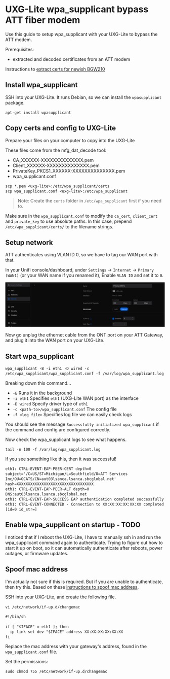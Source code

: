 # UXG-Lite wpa_supplicant bypass ATT fiber modem

Use this guide to setup wpa_supplicant with your UXG-Lite to bypass the ATT modem.

Prerequisites:
- extracted and decoded certificates from an ATT modem

Instructions to [extract certs for newish BGW210](https://github.com/mozzarellathicc/attcerts)

## Install wpa_supplicant
SSH into your UXG-Lite. It runs Debian, so we can install the `wpasupplicant` package.
```
apt-get install wpasupplicant
```

## Copy certs and config to UXG-Lite
Prepare your files on your computer to copy into the UXG-Lite

These files come from the mfg_dat_decode tool:
- CA_XXXXXX-XXXXXXXXXXXXXX.pem
- Client_XXXXXX-XXXXXXXXXXXXXX.pem
- PrivateKey_PKCS1_XXXXXX-XXXXXXXXXXXXXX.pem
- wpa_supplicant.conf

```
scp *.pem <uxg-lite>:/etc/wpa_supplicant/certs
scp wpa_supplicant.conf <uxg-lite>:/etc/wpa_supplicant
```
> Note: Create the `certs` folder in `/etc/wpa_supplicant` first if you need to.

Make sure in the `wpa_supplicant.conf` to modify the `ca_cert`, `client_cert` and `private_key` to use absolute paths. In this case, prepend `/etc/wpa_supplicant/certs/` to the filename strings.

## Setup network

ATT authenticates using VLAN ID 0, so we have to tag our WAN port with that.

In your Unifi console/dashboard, under `Settings` -> `Internet` -> `Primary (WAN1)` (or your WAN name if you renamed it), Enable `VLAN ID` and set it to `0`.

![Alt text](vlan0.png)

Now go unplug the ethernet cable from the ONT port on your ATT Gateway, and plug it into the WAN port on your UXG-Lite.

## Start wpa_supplicant

```
wpa_supplicant -B -i eth1 -D wired -c /etc/wpa_supplicant/wpa_supplicant.conf -f /var/log/wpa_supplicant.log
```
Breaking down this command...
- `-B` Runs it in the background
- `-i eth1` Specifies `eth1` (UXG-Lite WAN port) as the interface
- `-D wired` Specify driver type of `eth1`
- `-c <path-to>/wpa_supplicant.conf` The config file
- `-f <log file>` Specifies log file we can easily check logs

You should see the message `Successfully initialized wpa_supplicant` if the command and config are configured correctly.

Now check the wpa_supplicant logs to see what happens.
```
tail -n 100 -f /var/log/wpa_supplicant.log
```

If you see something like this, then it was successful!
```
eth1: CTRL-EVENT-EAP-PEER-CERT depth=0 subject='/C=US/ST=Michigan/L=Southfield/O=ATT Services Inc/OU=OCATS/CN=aut03lsanca.lsanca.sbcglobal.net' hash=XXXXXXXXXXXXXXXXXXXXXXXXXXXXXXXXXX
eth1: CTRL-EVENT-EAP-PEER-ALT depth=0 DNS:aut03lsanca.lsanca.sbcglobal.net
eth1: CTRL-EVENT-EAP-SUCCESS EAP authentication completed successfully
eth1: CTRL-EVENT-CONNECTED - Connection to XX:XX:XX:XX:XX:XX completed [id=0 id_str=]
```

## Enable wpa_supplicant on startup - TODO
I noticed that if I reboot the UXG-Lite, I have to manually ssh in and run the wpa_supplicant command again to authenticate.
Trying to figure out how to start it up on boot, so it can automatically authenticate after reboots, power outages, or firmware updates.

## Spoof mac address
I'm actually not sure if this is required. But if you are unable to authenticate, then try this.
Based on these [instructions to spoof mac address](https://www.xmodulo.com/spoof-mac-address-network-interface-linux.html).

SSH into your UXG-Lite, and create the following file.

`vi /etc/network/if-up.d/changemac`

```
#!/bin/sh

if [ "$IFACE" = eth1 ]; then
  ip link set dev "$IFACE" address XX:XX:XX:XX:XX:XX
fi
```
Replace the mac address with your gateway's address, found in the `wpa_supplicant.conf` file.

Set the permissions:
```
sudo chmod 755 /etc/network/if-up.d/changemac
```